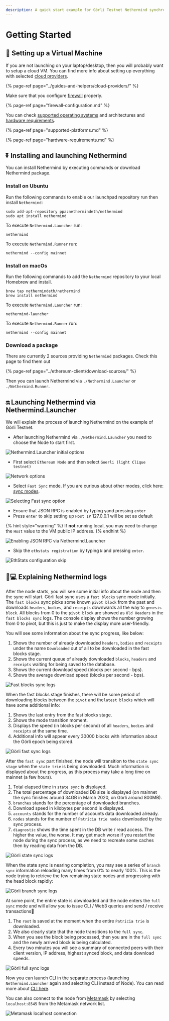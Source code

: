 ```yaml
---
description: A quick start example for Görli Testnet Nethermind synchronization
---
```


# Getting Started

## 🔧 Setting up a Virtual Machine

If you are not launching on your laptop/desktop, then you will probably want to setup a cloud VM. You can find more info about setting up everything with selected [cloud providers](../guides-and-helpers/cloud-providers/).

{% page-ref page="../guides-and-helpers/cloud-providers/" %}

Make sure that you configure [firewall](firewall-configuration.md) properly.

{% page-ref page="firewall-configuration.md" %}

You can check [supported operating systems](supported-platforms.md) and architectures and [hardware requirements](hardware-requirements.md).

{% page-ref page="supported-platforms.md" %}

{% page-ref page="hardware-requirements.md" %}

## ⏬ Installing and launching Nethermind
You can install Nethermind by executing commands or download Nethermind package.

### Install on Ubuntu
Run the following commands to enable our launchpad repository run then install `Nethermind`:
```
sudo add-apt-repository ppa:nethermindeth/nethermind
sudo apt install nethermind
```
To execute `Nethermind.Launcher` run:

```
nethermind
```
To execute `Nethermind.Runner` run:
```
nethermind --config mainnet
```

### Install on macOs 
Run the following commands to add the `Nethermind` repository to your local Homebrew and install.
```
brew tap nethermindeth/nethermind
brew install nethermind
```
To execute `Nethermind.Launcher` run:
```
nethermind-launcher
```

To execute `Nethermind.Runner` run:
```
nethermind --config mainnet
```

### Download a package

There are currently 2 sources providing `Nethermind` packages. Check this page to find them out

{% page-ref page="../ethereum-client/download-sources/" %}

Then you can launch Nethermind via `./Nethermind.Launcher` or `./Nethermind.Runner`.

## 🔛 Launching Nethermind via Nethermind.Launcher

We will explain the process of launching Nethermind on the example of Görli Testnet.
* After launching Nethermind via `./Nethermind.Launcher` you need to choose the Node to start first.

![Nethermind.Launcher initial options](../.gitbook/assets/getting_started_0.png)

* First select `Ethereum Node` and then select `Goerli (light Clique testnet)`

![Network options](../.gitbook/assets/getting_started_1.png)

* Select `Fast Sync` mode. If you are curious about other modes, click here: [sync modes](https://docs.nethermind.io/nethermind/ethereum-client/sync-modes).

![Selecting Fast sync option](../.gitbook/assets/getting_started_2.png)

* Ensure that JSON RPC is enabled by typing `y`and pressing `enter`
* Press `enter` to skip setting up `Host IP` 127.0.0.1 will be set as default

{% hint style="warning" %}
If **not** running local, you may need to change the `Host` value to the VM public IP address.
{% endhint %}

![Enabling JSON RPC via Nethermind.Launcher](../.gitbook/assets/getting_started_3.png)

* Skip the `ethstats registration` by typing `N` and pressing `enter`.

![EthStats configuration skip](../.gitbook/assets/getting_started_4.png)

## 👨💻 Explaining Nethermind logs

After the node starts, you will see some initial info about the node and then the sync will start. Görli fast sync uses a `fast blocks` sync mode initially. The `fast blocks` sync picks some known `pivot block` from the past and downloads `headers`, `bodies`, and `receipts` downwards all the way to `genesis block`. All blocks from 0 to the `pivot block` are showed as `Old Headers` in the `fast blocks sync` logs. The console display shows the number growing from 0 to pivot, but this is just to make the display more user-friendly.

You will see some information about the sync progress, like below:

1. Shows the number of already downloaded `headers`, `bodies` and `receipts` under the name `Downloaded` out of all to be downloaded in the fast blocks stage.
2. Shows the current queue of already downloaded `blocks`, `headers` and `receipts` waiting for being saved to the database.
3. Shows the current download speed \(blocks per second - bps\).
4. Shows the average download speed \(blocks per second - bps\).

![Fast blocks sync logs](../.gitbook/assets/getting_started_log_0.png)

When the fast blocks stage finishes, there will be some period of downloading blocks between the `pivot` and the`latest blocks` which will have some additional info:

1. Shows the last entry from the fast blocks stage.
2. Shows the mode transition moment.
3. Displays the speed \(in blocks per second\) of all `headers`, `bodies` and `receipts` at the same time.
4. Additional info will appear every 30000 blocks with information about the Görli epoch being stored.

![G&#xF6;rli fast sync logs](../.gitbook/assets/getting_started_7.png)

After the `fast sync` part finished, the node will transition to the `state sync stage` when the `state trie` is being downloaded. Much information is displayed about the progress, as this process may take a long time on mainnet \(a few hours\).

1. Total elapsed time in `state sync` is displayed.
2. The total percentage of downloaded DB size is displayed \(on mainnet the sync finishes around 34GB in March 2020, on Görli around 800MB\).
3. `branches` stands for the percentage of downloaded branches.
4. Download speed in kilobytes per second is displayed.
5. `accounts` stands for the number of accounts data downloaded already.
6. `nodes` stands for the number of `Patricia trie nodes` downloaded by the sync process.
7. `diagnostic` shows the time spent in the DB write / read access. The higher the value, the worse. It may get much worse if you restart the node during the sync process, as we need to recreate some caches then by reading data from the DB.

![G&#xF6;rli state sync logs](../.gitbook/assets/getting_started_8.png)

When the state sync is nearing completion, you may see a series of `branch sync` information reloading many times from 0% to nearly 100%. This is the node trying to retrieve the few remaining state nodes and progressing with the head block rapidly:

![G&#xF6;rli branch sync logs](../.gitbook/assets/getting_started_26.png)

At some point, the entire state is downloaded and the node enters the `full sync` mode and will allow you to issue CLI / Web3 queries and send / receive transactions🥳

1. The `root` is saved at the moment when the entire `Patricia trie` is downloaded.
2. We also clearly state that the node transitions to the `full sync`.
3. When you see the block being processed, then you are in the `full sync` and the newly arrived block is being calculated.
4. Every two minutes you will see a summary of connected peers with their client version, IP address, highest synced block, and data download speeds.

![G&#xF6;rli full sync logs](../.gitbook/assets/getting_started_9.png)

Now you can launch CLI in the separate process \(launching `Nethermind.Launcher` again and selecting CLI instead of Node\). You can read more about [CLI here](https://docs.nethermind.io/nethermind/nethermind-utilities/cli).

You can also connect to the node from [Metamask](https://metamask.io/) by selecting `localhost:8545` from the Metamask network list.

![Metamask localhost connection](https://github.com/NethermindEth/nethermind/raw/master/docs/source/metamask/localhost.png)



